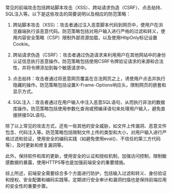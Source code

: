常见的前端攻击包括跨站脚本攻击（XSS）、跨站请求伪造（CSRF）、点击劫持、SQL注入等。以下是这些攻击的简要说明以及相应的防范策略：

1. 跨站脚本攻击（XSS）：攻击者通过注入恶意脚本代码到网页中，使用户在浏览器端执行该恶意代码。防范策略包括对用户输入进行严格的过滤和转义，使用内容安全策略（CSP）限制外部资源加载，以及使用HttpOnly标记设置Cookie。

2. 跨站请求伪造（CSRF）：攻击者通过伪造请求来利用用户在其他网站中的身份认证信息执行恶意操作。防范策略包括使用CSRF令牌验证请求的来源和合法性，并将令牌添加到每个敏感请求中。

3. 点击劫持：攻击者通过将恶意网页覆盖在合法网页之上，诱使用户点击并执行隐藏的操作。防范策略包括设置X-Frame-Options响应头，限制网页的嵌套和显示方式。

4. SQL注入：攻击者通过在用户输入中注入恶意SQL语句，从而执行非法的数据库操作。防范策略包括使用参数化查询或预编译语句来处理用户输入，避免直接拼接SQL语句。

除了以上常见的攻击方式，还有一些其他的安全威胁，如文件上传漏洞、恶意文件包含、代码注入等。防范策略包括限制文件上传的类型和大小，对用户输入进行严格过滤和验证，使用安全的编码实践（如避免使用eval()、不信任的第三方代码等），及时更新和修复漏洞等。

此外，保持软件和库的更新，使用安全的认证和授权机制，加强访问控制，限制敏感数据的暴露，使用HTTPS等也是加强前端安全的重要措施。

综上所述，前端安全需要综合多个方面进行防护，包括输入过滤和转义、身份验证和授权、安全配置和编码实践等。定期进行安全审计和漏洞扫描也是保持前端应用的安全性的重要步骤。